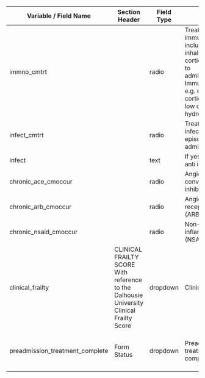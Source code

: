 | Variable / Field Name             | Section Header                                                                           | Field Type | Field Label                                                                                                                                                                                   | Choices or Calculations                                                |
| --------------------------------- | ---------------------------------------------------------------------------------------- | ---------- | --------------------------------------------------------------------------------------------------------------------------------------------------------------------------------------------- | ---------------------------------------------------------------------- |
| immno\_cmtrt                      |                                                                                          | radio      | Treated with immunosuppressants, including oral (not inhaled) corticosteroids prior to<br>admission / Immunosuppressant e.g. oral (not inhaled) corticosteroids (not low dose hydrocortisone) | 1, Yes ; 2, No ; 3, N/A                                                |
| infect\_cmtrt                     |                                                                                          | radio      | Treated with anti-infectives for illness episode prior to admission?                                                                                                                          | 1, Yes ; 2, No ; 3, N/A                                                |
| infect                            |                                                                                          | text       | If yes, please specify anti infectives                                                                                                                                                        |                                                                        |
| chronic\_ace\_cmoccur             |                                                                                          | radio      | Angiotensin converting enzyme inhibitors (ACEI)?                                                                                                                                              | 1, Yes ; 2, No ; 3, N/K                                                |
| chronic\_arb\_cmoccur             |                                                                                          | radio      | Angiotensin II receptor blockers (ARBs)?                                                                                                                                                      | 1, Yes ; 2, No ; 3, N/K                                                |
| chronic\_nsaid\_cmoccur           |                                                                                          | radio      | Non-steroidal anti-inflammatory (NSAID)?                                                                                                                                                      | 1, Yes ; 2, No ; 3, N/K                                                |
| clinical\_frailty                 | CLINICAL FRAILTY SCORE With reference to the Dalhousie University Clinical Frailty Score | dropdown   | Clinical frailty score                                                                                                                                                                        | 1, 1 ; 2, 2 ; 3, 3 ; 4, 4 ; 5, 5 ; 6, 6 ; 7, 7 ; 8, 8 ; 9, 9 ; 10, N/K |
| preadmission\_treatment\_complete | Form Status                                                                              | dropdown   | Preadmission treatment section complete?                                                                                                                                                      | 0, Incomplete ; 1, Unverified ; 2, Complete                            |